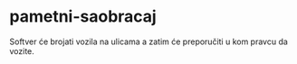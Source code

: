 # pametni-saobracaj
Softver će brojati vozila na ulicama a zatim će preporučiti u kom pravcu da vozite.

